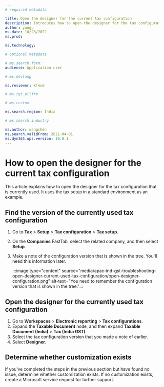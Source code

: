 ```yaml
---
# required metadata

title: Open the designer for the current tax configuration
description: Introduces how to open the designer for the tax configuration that is currently used.
author: yungu
ms.date: 10/28/2022
ms.prod:

ms.technology:

# optional metadata

# ms.search.form:
audience: Application user

# ms.devlang

ms.reviewer: kfend

# ms.tgt_pltfrm

# ms.custom

ms.search.region: India

# ms.search.industry

ms.author: wangchen
ms.search.validFrom: 2021-04-01
ms.dyn365.ops.version: 10.0.1
---
```


# How to open the designer for the current tax configuration

This article explains how to open the designer for the tax configuration that is currently used. It uses the tax setup in a standard environment as an example.

## Find the version of the currently used tax configuration

1. Go to **Tax** \> **Setup** \> **Tax configuration** \> **Tax setup**.
2. On the **Companies** FastTab, select the related company, and then select **Setup**.
3. Make a note of the configuration version that is shown in the tree. You'll need this information later.

    :::image type="content" source="media/apac-ind-gst-troubleshooting-open-designer-current-used-tax-configuration/open-designer-configuration.png" alt-text="You need to remember the configuration version that is shown in the tree.":::

## Open the designer for the currently used tax configuration

1. Go to **Workspaces** \> **Electronic reporting** \> **Tax configurations**.
2. Expand the **Taxable Document** node, and then expand **Taxable Document (India)** \> **Tax (India GST)**.
3. Select the tax configuration version that you made a note of earlier.
4. Select **Designer**.

## Determine whether customization exists

If you've completed the steps in the previous section but have found no issue, determine whether customization exists. If no customization exists, create a Microsoft service request for further support.
